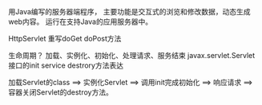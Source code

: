 

用Java编写的服务器端程序，
主要功能是交互式的浏览和修改数据，动态生成web内容。
运行在支持Java的应用服务器中。

HttpServlet 重写doGet doPost方法

生命周期？
加载、实例化、初始化、处理请求、服务结束
javax.servlet.Servlet接口的init service destrory方法表达

加载Servlet的class ==> 实例化Servlet ==> 调用init完成初始化 ==> 响应请求 ==> 容器关闭Servlet的destroy方法。
